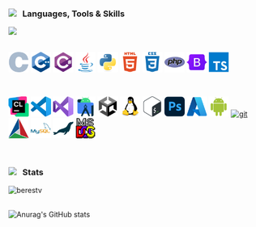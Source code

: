 <h3><img src="https://media2.giphy.com/media/QssGEmpkyEOhBCb7e1/giphy.gif?cid=ecf05e47a0n3gi1bfqntqmob8g9aid1oyj2wr3ds3mg700bl&rid=giphy.gif" width ="25"> &nbsp Languages, Tools & Skills</h3>
    <img src="https://user-images.githubusercontent.com/73097560/115834477-dbab4500-a447-11eb-908a-139a6edaec5c.gif"><br><br>


<p align="center">
<p align="left">
    <a href="https://www.cprogramming.com/" alt="C" target="_blank"><img src="https://raw.githubusercontent.com/devicons/devicon/master/icons/c/c-original.svg" alt="c" width="40" height="40"/></a> 
    <a href="https://www.w3schools.com/cpp/" alt="C++" target="_blank"> <img src="https://raw.githubusercontent.com/devicons/devicon/master/icons/cplusplus/cplusplus-original.svg" alt="cplusplus" width="40" height="40"/></a>
    <a href="https://learn.microsoft.com/en-us/dotnet/csharp/" alt="C#" target="_blank"><img src="https://raw.githubusercontent.com/devicons/devicon/master/icons/csharp/csharp-original.svg" alt="c" width="40" height="40"/></a> 
    <a href="https://learn.microsoft.com/en-us/dotnet/csharp/" alt="Java" target="_blank"><img src="https://raw.githubusercontent.com/devicons/devicon/ca28c779441053191ff11710fe24a9e6c23690d6/icons/java/java-original.svg" alt="c" width="40" height="40"/></a> 
    <a href="https://www.python.org" target="_blank"><img src="https://raw.githubusercontent.com/devicons/devicon/master/icons/python/python-original.svg" alt="python" width="40" height="40"/></a> 
    <a href="https://www.w3.org/html/" target="_blank"><img src="https://raw.githubusercontent.com/devicons/devicon/ca28c779441053191ff11710fe24a9e6c23690d6/icons/html5/html5-plain-wordmark.svg" alt="html5" width="40" height="40"/></a>
    <a href="https://www.w3schools.com/css/" target="_blank"><img src="https://raw.githubusercontent.com/devicons/devicon/ca28c779441053191ff11710fe24a9e6c23690d6/icons/css3/css3-plain-wordmark.svg" alt="css3" width="40" height="40"/></a>
    <a href="https://www.w3schools.com/css/" target="_blank"><img src="https://raw.githubusercontent.com/devicons/devicon/ca28c779441053191ff11710fe24a9e6c23690d6/icons/php/php-original.svg" alt="css3" width="40" height="40"/></a>
    <a href="https://www.w3schools.com/css/" target="_blank"><img src="https://raw.githubusercontent.com/devicons/devicon/ca28c779441053191ff11710fe24a9e6c23690d6/icons/bootstrap/bootstrap-original.svg" alt="css3" width="40" height="40"/></a>
    <a href="https://www.w3schools.com/css/" target="_blank"><img src="https://raw.githubusercontent.com/devicons/devicon/refs/heads/master/icons/typescript/typescript-plain.svg" alt="css3" width="40" height="40"/></a>
</p></p>

<br>

<p align="center">
<p align="left">
    <a href="https://git-scm.com/" target="_blank"><img src="https://raw.githubusercontent.com/devicons/devicon/ca28c779441053191ff11710fe24a9e6c23690d6/icons/clion/clion-original.svg" alt="git" width="40" height="40"/></a>
    <a href="https://git-scm.com/" target="_blank"><img src="https://raw.githubusercontent.com/devicons/devicon/ca28c779441053191ff11710fe24a9e6c23690d6/icons/vscode/vscode-original.svg" alt="git" width="40" height="40"/></a>
    <a href="https://git-scm.com/" target="_blank"><img src="https://raw.githubusercontent.com/devicons/devicon/ca28c779441053191ff11710fe24a9e6c23690d6/icons/visualstudio/visualstudio-original.svg" alt="git" width="40" height="40"/></a>
    <a href="https://git-scm.com/" target="_blank"><img src="https://raw.githubusercontent.com/devicons/devicon/master/icons/androidstudio/androidstudio-original.svg" alt="git" width="40" height="40"/></a>
    <a href="https://git-scm.com/" target="_blank"><img src="https://raw.githubusercontent.com/devicons/devicon/ca28c779441053191ff11710fe24a9e6c23690d6/icons/unity/unity-original.svg" alt="git" width="40" height="40"/></a>
    <a href="https://www.linux.org/" target="_blank"><img src="https://raw.githubusercontent.com/devicons/devicon/master/icons/linux/linux-original.svg" alt="linux" width="40" height="40"/></a>
    <a href="https://www.linux.org/" target="_blank"><img src="https://raw.githubusercontent.com/devicons/devicon/ca28c779441053191ff11710fe24a9e6c23690d6/icons/bash/bash-original.svg" alt="linux" width="40" height="40"/></a>
    <a href="https://git-scm.com/" target="_blank"><img src="https://raw.githubusercontent.com/devicons/devicon/master/icons/photoshop/photoshop-original.svg" alt="git" width="40" height="40"/></a>
    <a href="https://www.linux.org/" target="_blank"><img src="https://raw.githubusercontent.com/devicons/devicon/ca28c779441053191ff11710fe24a9e6c23690d6/icons/azure/azure-original.svg" alt="linux" width="40" height="40"/></a>
    <a href="https://www.linux.org/" target="_blank"><img src="https://raw.githubusercontent.com/devicons/devicon/ca28c779441053191ff11710fe24a9e6c23690d6/icons/android/android-plain.svg" alt="linux" width="40" height="40"/></a>
    <a href="https://git-scm.com/" target="_blank"><img src="https://www.vectorlogo.zone/logos/git-scm/git-scm-icon.svg" alt="git" width="40" height="40"/></a>
    <a href="https://git-scm.com/" target="_blank"><img src="https://raw.githubusercontent.com/devicons/devicon/ca28c779441053191ff11710fe24a9e6c23690d6/icons/cmake/cmake-original.svg" alt="git" width="40" height="40"/></a>
    <a href="https://git-scm.com/" target="_blank"><img src="https://raw.githubusercontent.com/devicons/devicon/ca28c779441053191ff11710fe24a9e6c23690d6/icons/mysql/mysql-original-wordmark.svg" alt="git" width="40" height="40"/></a>
    <a href="https://git-scm.com/" target="_blank"><img src="https://raw.githubusercontent.com/devicons/devicon/ca28c779441053191ff11710fe24a9e6c23690d6/icons/mariadb/mariadb-original.svg" alt="git" width="40" height="40"/></a>
    <a href="https://www.w3schools.com/css/" target="_blank"><img src="https://raw.githubusercontent.com/devicons/devicon/ca28c779441053191ff11710fe24a9e6c23690d6/icons/msdos/msdos-original.svg" alt="css3" width="40" height="40"/></a>
</p></p>

<br>

<h3><img src="https://media.giphy.com/media/iY8CRBdQXODJSCERIr/giphy.gif" width="35"> &nbsp Stats </h3>
    <img src="https://user-images.githubusercontent.com/73097560/115834477-dbab4500-a447-11eb-908a-139a6edaec5c.gif" alt="berestv" align="left"><br><br>

![Anurag's GitHub stats](https://github-readme-stats.vercel.app/api?username=berestv&show_icons=true&theme=react&rank_icon=github&hide_border=true)
<!--[![bbento-e's 42 stats](https://badge.mediaplus.ma/binary/bbento-e?1337Badge=off&UM6P=off)](https://github.com/oakoudad/badge42) -->
